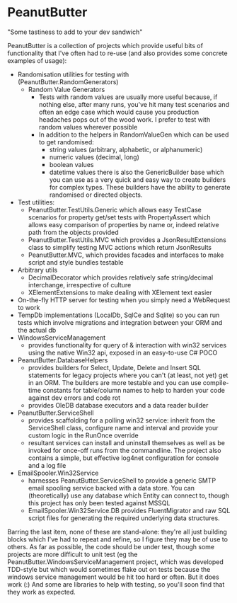PeanutButter
============

"Some tastiness to add to your dev sandwich"

PeanutButter is a collection of projects which provide useful
bits of functionality that I've often had to re-use (and also
provides some concrete examples of usage):

* Randomisation utilities for testing with (PeanutButter.RandomGenerators)
  - Random Value Generators
    - Tests with random values are usually more useful because,
      if nothing else, after many runs, you've hit many test
      scenarios and often an edge case which would cause you
      production headaches pops out of the wood work. I prefer
      to test with random values wherever possible
    - In addition to the helpers in RandomValueGen which can
      be used to get randomised:
      - string values (arbitrary, alphabetic, or alphanumeric)
      - numeric values (decimal, long)
      - boolean values
      - datetime values
      there is also the GenericBuilder base which you can use
      as a very quick and easy way to create builders for
      complex types. These builders have the ability to generate
      randomised or directed objects.
* Test utilities:
  - PeanutButter.TestUtils.Generic which allows easy TestCase
    scenarios for property get/set tests with PropertyAssert
    which allows easy comparison of properties by name or, indeed
    relative path from the objects provided
  - PeanutButter.TestUtils.MVC which provides a JsonResultExtensions
    class to simplify testing MVC actions which return JsonResults
  - PeanutButter.MVC, which provides facades and interfaces to make
    script and style bundles testable
* Arbitrary utils
  - DecimalDecorator which provides relatively safe string/decimal
    interchange, irrespective of culture
  - XElementExtensions to make dealing with XElement text easier
* On-the-fly HTTP server for testing when you simply need a WebRequest
    to work
* TempDb implementations (LocalDb, SqlCe and Sqlite) so you can run
    tests which involve migrations and integration between your ORM
    and the actual db
* WindowsServiceManagement
  - provides functionality for query of & interaction with win32
    services using the native Win32 api, exposed in an easy-to-use
    C# POCO
* PeanutButter.DatabaseHelpers
  - provides builders for Select, Update, Delete and Insert SQL
    statements for legacy projects where you can't (at least, not
    yet) get in an ORM. The builders are more testable and you can
    use compile-time constants for table/column names to help to
    harden your code against dev errors and code rot
  - provides OleDB database executors and a data reader builder
* PeanutButter.ServiceShell
  - provides scaffolding for a polling win32 service: inherit
    from the ServiceShell class, configure name and interval
    and provide your custom logic in the RunOnce override
  - resultant services can install and uninstall themselves as
    well as be invoked for once-off runs from the commandline.
    The project also contains a simple, but effective log4net
    configuration for console and a log file
* EmailSpooler.Win32Service
  - harnesses PeanutButter.ServiceShell to provide a generic
    SMTP email spooling service backed with a data store. You
    can (theoretically) use any database which Entity can connect
    to, though this project has only been tested against MSSQL
  - EmailSpooler.Win32Service.DB provides FluentMigrator and
    raw SQL script files for generating the required underlying
    data structures.

Barring the last item, none of these are stand-alone: they're all
just building blocks which I've had to repeat and refine, so I
figure they may be of use to others. As far as possible, the code
should be under test, though some projects are more difficult to
unit test (eg the PeanutButter.WindowsServiceManagement project,
which was developed TDD-style but which would sometimes flake out
on tests because the windows service management would be hit too hard
or often. But it does work (:) And some are libraries to help with
testing, so you'll soon find that they work as expected.

